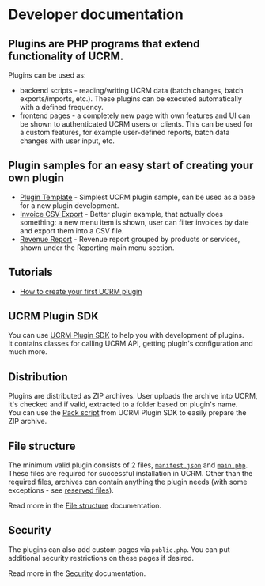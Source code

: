 # Developer documentation

## Plugins are PHP programs that extend functionality of UCRM.
Plugins can be used as: 
* backend scripts - reading/writing UCRM data (batch changes, batch exports/imports, etc.). These plugins can be executed automatically with a defined frequency.
* frontend pages - a completely new page with own features and UI can be shown to authenticated UCRM users or clients. This can be used for a custom features, for example user-defined reports, batch data changes with user input, etc.

## Plugin samples for an easy start of creating your own plugin
* [Plugin Template](https://github.com/Ubiquiti-App/UCRM-plugins/tree/master/examples/plugin-template) - Simplest UCRM plugin sample, can be used as a base for a new plugin development.
* [Invoice CSV Export](https://github.com/Ubiquiti-App/UCRM-plugins/tree/master/plugins/invoice-csv-export) - Better plugin example, that actually does something: a new menu item is shown, user can filter invoices by date and export them into a CSV file.  
* [Revenue Report](https://github.com/Ubiquiti-App/UCRM-plugins/tree/master/plugins/revenue-report) - Revenue report grouped by products or services, shown under the Reporting main menu section.

## Tutorials
- [How to create your first UCRM plugin](tutorials/first-plugin.md)

## UCRM Plugin SDK
You can use [UCRM Plugin SDK](https://github.com/Ubiquiti-App/UCRM-Plugin-SDK) to help you with development of plugins.  
It contains classes for calling UCRM API, getting plugin's configuration and much more.

## Distribution
Plugins are distributed as ZIP archives. User uploads the archive into UCRM, it's checked and if valid, extracted to a folder based on plugin's name.  
You can use the [Pack script](https://github.com/Ubiquiti-App/UCRM-Plugin-SDK#pack-script) from UCRM Plugin SDK to easily prepare the ZIP archive.

## File structure
The minimum valid plugin consists of 2 files, [`manifest.json`](file-structure.md#manifestjson) and [`main.php`](file-structure.md#mainphp).
These files are required for successful installation in UCRM. Other than the required files, archives can contain anything the plugin needs (with some exceptions - see [reserved files](file-structure.md#reserved-files)).

Read more in the [File structure](file-structure.md) documentation.

## Security
The plugins can also add custom pages via `public.php`. You can put additional security restrictions on these pages if desired.

Read more in the [Security](security.md) documentation.
